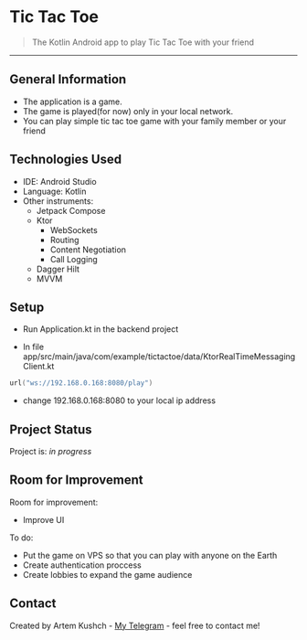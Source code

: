 # Tic Tac Toe
> The Kotlin Android app to play Tic Tac Toe with your friend
> 
-------------------------------
## General Information
- The application is a game. 
- The game is played(for now) only in your local network.
- You can play simple tic tac toe game with your family member or your friend



## Technologies Used
- IDE: Android Studio
- Language: Kotlin
- Other instruments:
   - Jetpack Compose
   - Ktor
      - WebSockets
      - Routing
      - Content Negotiation
      - Call Logging
   - Dagger Hilt
   - MVVM


## Setup

- Run Application.kt in the backend project

- In file app/src/main/java/com/example/tictactoe/data/KtorRealTimeMessagingClient.kt

```kotlin
url("ws://192.168.0.168:8080/play")
```
- change 192.168.0.168:8080 to your local ip address

## Project Status
Project is: _in progress_

## Room for Improvement

Room for improvement:
- Improve UI 

To do:
- Put the game on VPS so that you can play with anyone on the Earth
- Create authentication proccess
- Create lobbies to expand the game audience

## Contact
Created by Artem Kushch - [My Telegram](https://telegram.me/omegalulist) - feel free to contact me!

